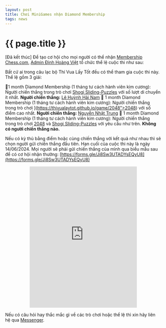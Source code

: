 ```yaml
---
layout: post
title: Chơi MiniGames nhận Diamond Membership
tags: news
---
```


{{ page.title }}
================

[Đã kết thúc]
Để tạo cơ hội cho mọi người có thể nhận [Membership Chess.com](https://chess.com/membership), <i class="bx bx-user"></i>[Admin Đinh Hoàng Việt](https://thivualaytot.github.io/team#admins)
tổ chức thể lệ cuộc thi như sau:

Bất cứ ai trong câu lạc bộ Thí Vua Lấy Tốt đều có thể tham gia cuộc thi này. Thể lệ gồm 3 giải:

💎1 month Diamond Membership (1 tháng tư cách hành viên kim cương): Người chiến thắng trong trò chơi [Shogi Sliding-Puzzles](https://thivualaytot.github.io/game/sliding) với số lượt di chuyển ít nhất. <b>Người chiến thắng:</b> [Lê Huỳnh Hải Nam](https://chess.com/member/Le-Huynh-Hai-Nam-2010)
💎 1 month Diamond Membership (1 tháng tư cách hành viên kim cương): Người chiến thắng trong trò chơi ](https://thivualaytot.github.io/game/2048">2048) với số điểm cao nhất. <b>Người chiến thắng:</b> [Nguyễn Nhật Trung](https://chess.com/member/trungnumber1kingchess)
💎 1 month Diamond Membership (1 tháng tư cách hành viên kim cương): Người chiến thắng trong trò chơi [2048](https://thivualaytot.github.io/game/2048) và [Shogi Sliding-Puzzles](https://thivualaytot.github.io/game/sliding) với yêu cầu như trên. <b>Không có người chiến thắng nào.</b>


Nếu có kỳ thủ bằng điểm hoặc cùng chiến thắng với kết quả như nhau thì sẽ chọn người gửi chiến thắng đầu tiên. 
Hạn cuối của cuộc thi này là ngày 14/06/2024. Mọi người sẽ phải gửi chiến thắng của mình qua biểu mẫu sau để có cơ hội nhận thưởng: [https://forms.gle/Ji8Sw3UTADYsEQyU8](https://forms.gle/Ji8Sw3UTADYsEQyU8)

<p align="center"><iframe src="https://docs.google.com/forms/d/e/1FAIpQLSfQDlPYhjiLh7fDmfD1H0bjfyaNaQYb7dfgpvKSnwKeO2gAFA/viewform?embedded=true" width="346" height="456" frameborder="0" marginheight="0" marginwidth="0">Đang tải…</iframe></p>

Nếu có câu hỏi hay thắc mắc gì về các trò chơi hoặc thể lệ thì xin hãy liên hệ qua [Messenger](https://m.me/103559542712501).
